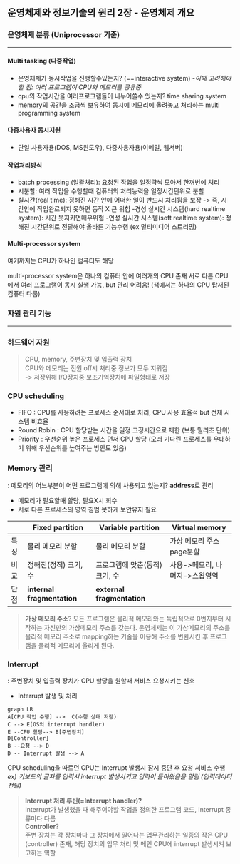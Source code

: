 ## 운영체제와 정보기술의 원리 2장 - 운영체제 개요  
  
### 운영체제 분류 (Uniprocessor 기준)
---
#### Multi tasking (다중작업)
- 운영체제가 동시작업을 진행할수있는지? (==interactive system)
-*이때 고려해야할 점: 여러 프로그램이 CPU와 메모리를 공유중*
- cpu의 작업시간을 여러프로그램들이 나누어쓸수 있는지? time sharing system
- memory의 공간을 조금씩 보유하여 동시에 메모리에 올려놓고 처리하는 multi programming system

#### 다중사용자 동시지원

- 단일 사용자용(DOS, MS윈도우), 다중사용자용(이메일, 웹서버)

#### 작업처리방식
- batch processing (일괄처리): 요청된 작업을 일정략씩 모아서 한꺼번에 처리
- 시분할:  여러 작업을 수행할때 컴퓨터의 처리능력을 일정시간단위로 분할
- 실시간(real time): 정해진 시간 안에 어떠한 일이 반드시 처리됨을 보장
 -> 즉, 시간안에 작업완료되지 못하면 동작 X 큰 위험
-경성 실시간 시스템(hard realtime system): 시간 못지키면매우위험
-연성 실시간 시스템(soft realtime system): 정해진 시간단위로 전달해야 올바른 기능수행 (ex 멀티미디어 스트리밍)

#### Multi-processor system
여기까지는 CPU가 하나인 컴퓨터도 해당

multi-processor system은 하나의 컴퓨터 안에 여러개의 CPU 존재
서로 다른 CPU에서 여러 프로그램이 동시 실행 가능, but 관리 어려움!
(책에서는 하나의 CPU 탑재된 컴퓨터 다룸)  
  
### 자원 관리 기능
---
### 하드웨어 자원
>CPU, memory, 주변장치 및 입출력 장치  
>CPU와 메모리는 전원 off시 처리중 정보가 모두 지워짐  
> -> 저장위해 I/O장치중 보조기억장치에 파일형태로 저장

### CPU scheduling
- FIFO
 : CPU를 사용하려는 프로세스 순서대로 처리, CPU 사용 효율적 but 전체 시스템 비효율
 - Round Robin
  : CPU 할당받는 시간을 일정 고정시간으로 제한 (보통 밀리초 단위)
  - Priority
   : 우선순위 높은 프로세스 먼저 CPU 할당
    (오래 기다린 프로세스를 우대하기 위해 우선순위를 높여주는 방안도 있음)
    
### Memory 관리
: 메모리의 어느부분이 어떤 프로그램에 의해 사용되고 있는지? **address**로 관리
 - 메모리가 필요할때 할당, 필요X시 회수
 - 서로 다른 프로세스의 영역 침범 못하게 보안유지 필요


|     |Fixed partition      |Variable partition|  Virtual memory | 
|---- |---------------------|-----------------|---------------------|
|특징|물리 메모리 분할|물리 메모리 분할| 가상 메모리 주소 page분할 |
|비교|정해진(정적) 크기, 수 | 프로그램에 맞춘(동적) 크기, 수 |사용->메모리, 나머지->스왑영역 
|단점|**internal fragmentation**|**external fragmentation**|  |

>**가상 메모리 주소**?
>모든 프로그램은 물리적 메모리와는 독립적으로 0번지부터 시작하는 자신만의 가상메모리 주소를 갖는다. 운영체제는 이 가상메모리의 주소를 물리적 메모리 주소로 mapping하는 기술을 이용해 주소를 변환시킨 후 프로그램을 물리적 메모리에 올리게 된다.

### Interrupt
 : 주변장치 및 입출력 장치가 CPU 할당을 원할때 서비스 요청시키는 신호
 - Interrupt 발생 및 처리
 ```mermaid
 graph LR 
 A[CPU 작업 수행] -->  C(수행 상태 저장) 
 C --> E(OS의 interrupt handler)
 E --CPU 할당--> B[주변장치]
 D[Controller]
 B --요청 --> D
 D -- Interrupt 발생 --> A
 ```

 CPU scheduling을 따르던 CPU는 Interrupt 발생시 잠시 중단 후 요청 서비스 수행  
 *ex) 키보드의 글자를 입력시 interrupt 발생시키고 입력이 들어왔음을 알림 (입력데이터 전달)*
>**Interrupt 처리 루틴(=Interrupt handler)?**  
>Interrupt가 발생했을 때 해주어야할 작업을 정의한 프로그램 코드, Interrupt 종류마다 다름  
**Controller**?  
주변 장치는 각 장치마다 그 장치에서 일어나는 업무관리하는 일종의 작은 CPU (controller) 존재, 해당 장치의 업무 처리 및 메인 CPU에 interrupt 발생시켜 보고하는 역할